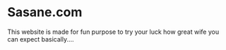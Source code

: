 # Sasane.com
This website is made for fun purpose to try your luck how great wife you can expect basically....
